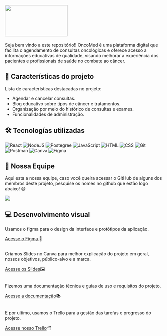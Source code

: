 # <img src="https://github.com/nicholas-sc-08/Projeto-SA-2a-Modulo-SENAI/blob/main/Projeto-SA/public/Logo_Footer.svg" width='200px' height='100px'/>

<p>Seja bem vindo a este repositório!! OncoMed é uma plataforma digital que facilita o agendamento de consultas oncológicas e oferece acesso a informações educativas de qualidade, visando melhorar a experiência dos pacientes e profissionais de saúde no combate ao câncer.</p>

## 🚀 Características do projeto

<p>Lista de características destacadas no projeto:</p>

<ul>
  <li>Agendar e cancelar consultas.</li>
  <li>Blog educativo sobre tipos de câncer e tratamentos.</li>
  <li>Organização por meio do histórico de consultas e exames.</li>
  <li>Funcionalidades de administração.</li>
</ul>

## 🛠 Tecnologías utilizadas
![React](https://img.shields.io/badge/React-20232A?style=for-the-badge&logo=react&logoColor=61DAFB)
![NodeJS](https://img.shields.io/badge/Node%20js-339933?style=for-the-badge&logo=nodedotjs&logoColor=white)
![Postegree](https://img.shields.io/badge/postgresql-4169e1?style=for-the-badge&logo=postgresql&logoColor=white)
![JavaScript](https://img.shields.io/badge/JavaScript-F7DF1E?style=for-the-badge&logo=javascript&logoColor=black)
![HTML](https://img.shields.io/badge/HTML5-E34F26?style=for-the-badge&logo=html5&logoColor=white)
![CSS](https://img.shields.io/badge/CSS3-1572B6?style=for-the-badge&logo=css3&logoColor=white)
![Git](https://img.shields.io/badge/GIT-E44C30?style=for-the-badge&logo=git&logoColor=black)
![Postman](https://img.shields.io/badge/Postman-FF6C37?style=for-the-badge&logo=Postman&logoColor=white)
![Canva](https://img.shields.io/badge/Canva-%2300C4CC.svg?&style=for-the-badge&logo=Canva&logoColor=black)
![Figma](https://img.shields.io/badge/Figma-090909?style=for-the-badge&logo=figma&logoColor=white)


## 👑 Nossa Equipe 

<p>Aqui esta a nossa equipe, caso você queira acessar o GitHub de alguns dos membros deste projeto, pesquise os nomes no github que estão logo abaixo! 😋 </p>

<img src='https://github.com/nicholas-sc-08/Projeto-SA-2a-Modulo-SENAI/blob/main/Imagens_Readme/Equipe_SA.png'/>

## 💻 Desenvolvimento visual

<p>Usamos o figma para o design da interface e protótipos da aplicação.</p>
<a href='https://www.figma.com/design/VizoKBMnKxm9Z9LTnxk8gb/OncoMed-S.A?t=AahHoVgF3qlPIBWa-1'>Acesse o Figma </a>🎨

<br>
<br>

<p>Criamos Slides no Canva para melhor explicação do projeto em geral, nossos objetivos, público-alvo e a marca.</p>
<a href='https://www.canva.com/design/DAGYQwcE80E/F1Kz9ie8plXei4bH6ZJQZg/edit?utm_content=DAGYQwcE80E&utm_campaign=designshare&utm_medium=link2&utm_source=sharebutton'>Acesse os Slides</a>🖼

<br>
<br>

<p>Fizemos uma documentação técnica e guias de uso e requisitos do projeto.</p>
<a href='https://docs.google.com/document/d/1JCgDHtOrIPcDpeNMzDOljcKf5PUUvkDxb4L_-Jmbklg/edit?usp=sharing'>Acesse a documentação</a>📚

<br>
<br>

<p>E por ultimo, usamos o Trello para a gestão das tarefas e progresso do projeto.</p>
<a href='[[https://www.canva.com/design/DAGYQwcE80E/F1Kz9ie8plXei4bH6ZJQZg/edit?utm_content=DAGYQwcE80E&utm_campaign=designshare&utm_medium=link2&utm_source=sharebutton](https://docs.google.com/document/d/1JCgDHtOrIPcDpeNMzDOljcKf5PUUvkDxb4L_-Jmbklg/edit?usp=sharing)](https://trello.com/invite/b/66c38d75f0383a9b4fff14a2/ATTI08d0886c91f67d0432ab87d2253e250cE512EBA3/projeto)'>Acesse nosso Trello</a>🗂️

